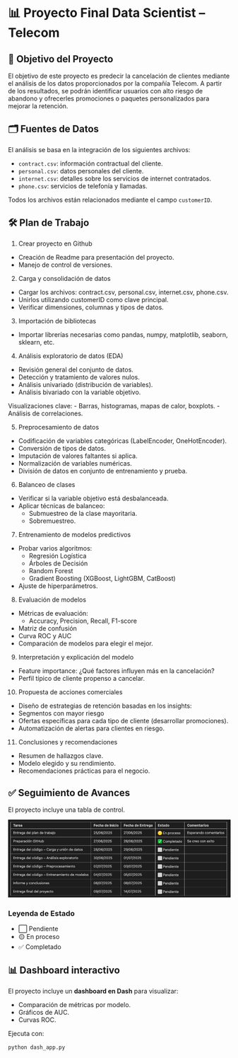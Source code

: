 # 📊 Proyecto Final Data Scientist – Telecom

## 🎯 Objetivo del Proyecto

El objetivo de este proyecto es predecir la cancelación de clientes mediante el análisis de los datos proporcionados por la compañía Telecom. A partir de los resultados, se podrán identificar usuarios con alto riesgo de abandono y ofrecerles promociones o paquetes personalizados para mejorar la retención.

## 🗂️ Fuentes de Datos

El análisis se basa en la integración de los siguientes archivos:

- `contract.csv`: información contractual del cliente.
- `personal.csv`: datos personales del cliente.
- `internet.csv`: detalles sobre los servicios de internet contratados.
- `phone.csv`: servicios de telefonía y llamadas.

Todos los archivos están relacionados mediante el campo `customerID`.

## 🛠️ Plan de Trabajo

1. Crear proyecto en Github
* Creación de Readme para presentación del proyecto.
* Manejo de control de versiones.

2. Carga y consolidación de datos
* Cargar los archivos: contract.csv, personal.csv, internet.csv, phone.csv.
* Unirlos utilizando customerID como clave principal.
* Verificar dimensiones, columnas y tipos de datos.

3. Importación de bibliotecas
* Importar librerías necesarias como pandas, numpy, matplotlib, seaborn, sklearn, etc.

4. Análisis exploratorio de datos (EDA)
* Revisión general del conjunto de datos.
* Detección y tratamiento de valores nulos.
* Análisis univariado (distribución de variables).
* Análisis bivariado con la variable objetivo.

Visualizaciones clave: - Barras, histogramas, mapas de calor, boxplots. - Análisis de correlaciones.

5. Preprocesamiento de datos
* Codificación de variables categóricas (LabelEncoder, OneHotEncoder).
* Conversión de tipos de datos.
* Imputación de valores faltantes si aplica.
* Normalización de variables numéricas.
* División de datos en conjunto de entrenamiento y prueba.

6. Balanceo de clases
* Verificar si la variable objetivo está desbalanceada.
* Aplicar técnicas de balanceo:
  - Submuestreo de la clase mayoritaria.
  - Sobremuestreo.

7. Entrenamiento de modelos predictivos
* Probar varios algoritmos:
  - Regresión Logística
  - Árboles de Decisión
  - Random Forest
  - Gradient Boosting (XGBoost, LightGBM, CatBoost)
* Ajuste de hiperparámetros.

8. Evaluación de modelos
* Métricas de evaluación:
  - Accuracy, Precision, Recall, F1-score
* Matriz de confusión
* Curva ROC y AUC
* Comparación de modelos para elegir el mejor.

9. Interpretación y explicación del modelo
* Feature importance: ¿Qué factores influyen más en la cancelación?
* Perfil típico de cliente propenso a cancelar.

10. Propuesta de acciones comerciales
* Diseño de estrategias de retención basadas en los insights:
* Segmentos con mayor riesgo
* Ofertas específicas para cada tipo de cliente (desarrollar promociones).
* Automatización de alertas para clientes en riesgo.

11. Conclusiones y recomendaciones
* Resumen de hallazgos clave.
* Modelo elegido y su rendimiento.
* Recomendaciones prácticas para el negocio.

## ✅ Seguimiento de Avances

El proyecto incluye una tabla de control.

![alt text](https://github.com/javega33/proyecto_final/blob/docs/crono.png?raw=true)

### Leyenda de Estado

- ⬜ Pendiente
- 🟡 En proceso
- ✅ Completado

## 📊 **Dashboard interactivo**

El proyecto incluye un **dashboard en Dash** para visualizar:

- Comparación de métricas por modelo.
- Gráficos de AUC.
- Curvas ROC.

Ejecuta con:

```bash
python dash_app.py
